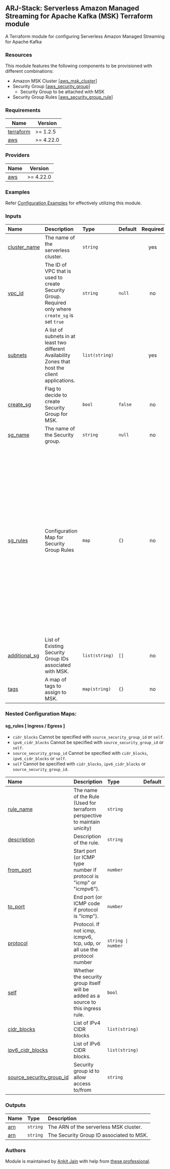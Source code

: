 ## ARJ-Stack: Serverless Amazon Managed Streaming for Apache Kafka (MSK) Terraform module

A Terraform module for configuring Serverless Amazon Managed Streaming for Apache Kafka

### Resources

This module features the following components to be provisioned with different combinations:

- Amazon MSK Cluster [[aws_msk_cluster](https://registry.terraform.io/providers/hashicorp/aws/latest/docs/resources/msk_cluster)]
- Security Group [[aws_security_group](https://registry.terraform.io/providers/hashicorp/aws/latest/docs/resources/security_group)]
    - Security Group to be attached with MSK
- Security Group Rules [[aws_security_group_rule](https://registry.terraform.io/providers/hashicorp/aws/latest/docs/resources/security_group_rule)]


### Requirements

| Name | Version |
|------|---------|
| <a name="requirement_terraform"></a> [terraform](#requirement\_terraform) | >= 1.2.5 |
| <a name="requirement_aws"></a> [aws](#requirement\_aws) | >= 4.22.0 |

### Providers

| Name | Version |
|------|---------|
| <a name="provider_aws"></a> [aws](#provider\_aws) | >= 4.22.0 |

### Examples

Refer [Configuration Examples](https://github.com/arjstack/terraform-aws-examples/tree/main/aws-msk-serverless) for effectively utilizing this module.

### Inputs

| Name | Description | Type | Default | Required | Example|
|:------|:------|:------|:------|:------:|:------|
| <a name="cluster_name"></a> [cluster_name](#input\_cluster\_name) | The name of the serverless cluster. | `string` |  | yes |  |
| <a name="vpc_id"></a> [vpc_id](#input\_vpc\_id) | The ID of VPC that is used to create Security Group.  Required only where `create_sg` is set `true` | `string` | `null` | no |  |
| <a name="subnets"></a> [subnets](#input\_subnets) | A list of subnets in at least two different Availability Zones that host the client applications. | `list(string)` |  | yes |  |
| <a name="create_sg"></a> [create_sg](#input\_create\_sg) | Flag to decide to create Security Group for MSK. | `bool` | `false` | no |  |
| <a name="sg_name"></a> [sg_name](#input\_sg\_name) | The name of the Security group. | `string` | `null` | no |  |
| <a name="sg_rules"></a> [sg_rules](#sg\_rules) | Configuration Map for Security Group Rules | `map` | `{}` | no | <pre>{<br>   ingress = [<br>      {<br>        rule_name = "Self Ingress Rule"<br>        description = "Self Ingress Rule"<br>        from_port =0<br>        to_port = 0<br>        protocol = "-1"<br>        self = true<br>      },<br>      {<br>        rule_name = "Ingress from IPv4 CIDR"<br>        description = "IPv4 Rule"<br>        from_port = 443<br>        to_port = 443<br>        protocol = "tcp"<br>        cidr_blocks = ["xx.xx.xx.xx/xx"]<br>      }<br>   ]<br>   egress =[<br>      {<br>        rule_name = "Self Egress Rule"<br>        description = "Self Egress Rule"<br>        from_port =0<br>        to_port = 0<br>        protocol = "-1"<br>        self = true<br>      }<br>   ]<br>} |
| <a name="additional_sg"></a> [additional_sg](#input\_additional\_sg) | List of Existing Security Group IDs associated with MSK. | `list(string)` | `[]` | no |  |
| <a name="tags"></a> [tags](#input\_tags) | A map of tags to assign to MSK. | `map(string)` | `{}` | no |  |

### Nested Configuration Maps:

#### sg_rules [ Ingress / Egress ]

- `cidr_blocks` Cannot be specified with `source_security_group_id` or `self`.
- `ipv6_cidr_blocks` Cannot be specified with `source_security_group_id` or `self`.
- `source_security_group_id` Cannot be specified with `cidr_blocks`, `ipv6_cidr_blocks` or `self`.
- `self` Cannot be specified with `cidr_blocks`, `ipv6_cidr_blocks` or `source_security_group_id`.

| Name | Description | Type | Default | Required |
|:------|:------|:------|:------|:------:|
| <a name="rule_name"></a> [rule_name](#input\_rule\_name) | The name of the Rule (Used for terraform perspective to maintain unicity) | `string` |  | yes |
| <a name="description"></a> [description](#input\_description) | Description of the rule. | `string` |  | yes |
| <a name="from_port"></a> [from_port](#input\_from\_port) | Start port (or ICMP type number if protocol is "icmp" or "icmpv6"). | `number` |  | yes |
| <a name="to_port"></a> [to_port](#input\_to\_port) | End port (or ICMP code if protocol is "icmp"). | `number` |  | yes |
| <a name="protocol"></a> [protocol](#input\_protocol) | Protocol. If not icmp, icmpv6, tcp, udp, or all use the protocol number | `string \| number` |  | yes |
| <a name="self"></a> [self](#input\_self) | Whether the security group itself will be added as a source to this ingress rule.  | `bool` |  | no |
| <a name="cidr_blocks"></a> [cidr_blocks](#input\_cidr\_blocks) | List of IPv4 CIDR blocks | `list(string)` |  | no |
| <a name="ipv6_cidr_blocks"></a> [ipv6_cidr_blocks](#input\_ipv6\_cidr\_blocks) | List of IPv6 CIDR blocks. | `list(string)` |  | no |
| <a name="source_security_group_id"></a> [source_security_group_id](#input\_source\_security\_group\_id) | Security group id to allow access to/from | `string` |  | no |


### Outputs

| Name | Type | Description |
|:------|:------|:------|
| <a name="arn"></a> [arn](#output\_arn) | `string` | The ARN of the serverless MSK cluster. |
| <a name="sg_id"></a> [arn](#output\_sg\_id) | `string` | The Security Group ID associated to MSK. |

### Authors

Module is maintained by [Ankit Jain](https://github.com/ankit-jn) with help from [these professional](https://github.com/arjstack/terraform-aws-msk-serverless/graphs/contributors).

